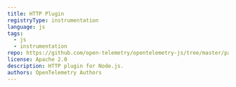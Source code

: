 ```yaml
---
title: HTTP Plugin
registryType: instrumentation
language: js
tags:
  - js
  - instrumentation
repo: https://github.com/open-telemetry/opentelemetry-js/tree/master/packages/opentelemetry-plugin-http
license: Apache 2.0
description: HTTP plugin for Node.js.
authors: OpenTelemetry Authors
---
```

